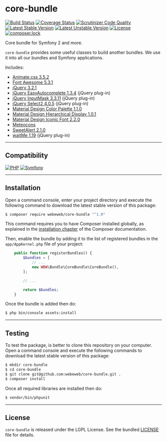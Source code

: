 core-bundle
===========

[![Build Status](https://travis-ci.com/webeweb/core-bundle.svg?branch=master)](https://travis-ci.com/webeweb/core-bundle)
[![Coverage Status](https://coveralls.io/repos/github/webeweb/core-bundle/badge.svg?branch=master)](https://coveralls.io/github/webeweb/core-bundle?branch=master)
[![Scrutinizer Code Quality](https://scrutinizer-ci.com/g/webeweb/core-bundle/badges/quality-score.png?b=master)](https://scrutinizer-ci.com/g/webeweb/core-bundle/?branch=master)
[![Latest Stable Version](https://poser.pugx.org/webeweb/core-bundle/v/stable)](https://packagist.org/packages/webeweb/core-bundle)
[![Latest Unstable Version](https://poser.pugx.org/webeweb/core-bundle/v/unstable)](https://packagist.org/packages/webeweb/core-bundle)
[![License](https://poser.pugx.org/webeweb/core-bundle/license)](https://packagist.org/packages/webeweb/core-bundle)
[![composer.lock](https://poser.pugx.org/webeweb/core-bundle/composerlock)](https://packagist.org/packages/webeweb/core-bundle)

Core bundle for Symfony 2 and more.

`core-bundle` provides some useful classes to build another bundles. We use it
into all our bundles and Symfony applications.

Includes:

- [Animate.css 3.5.2](https://daneden.github.io/animate.css/)
- [Font Awesome 5.3.1](https://fontawesome.com/)
- [jQuery 3.2.1](http://jquery.com/)
- [jQuery EasyAutocomplete 1.3.4](http://www.easyautocomplete.com/) (jQuery plug-in)
- [jQuery InputMask 3.3.11](https://robinherbots.github.io/Inputmask/) (jQuery plug-in)
- [jQuery Select2 4.0.5](https://select2.org/) (jQuery plug-in)
- [Material Design Color Palette 1.1.0](http://zavoloklom.github.io/material-design-color-palette/)
- [Material Design Hierarchical Display 1.0.1](http://zavoloklom.github.io/material-design-hierarchical-display/)
- [Material Design Iconic Font 2.2.0](http://zavoloklom.github.io/material-design-iconic-font/)
- [Meteocons](http://www.alessioatzeni.com/meteocons/)
- [SweetAlert 2.1.0](https://sweetalert.js.org/)
- [waitMe 1.19](http://vadimsva.github.io/waitMe/) (jQuery plug-in)

---

## Compatibility

[![PHP](https://img.shields.io/badge/PHP-%5E5.6%7C%5E7.0-blue.svg)](http://php.net)
[![Symfony](https://img.shields.io/badge/Symfony-%5E2.6%7C%5E3.0%7C%5E4.0-brightgreen.svg)](https://symfony.com)

---

## Installation

Open a command console, enter your project directory and execute the following
command to download the latest stable version of this package:

```bash
$ composer require webeweb/core-bundle "^1.0"
```

This command requires you to have Composer installed globally, as explained in
the [installation chapter](https://getcomposer.org/doc/00-intro.md) of the
Composer documentation.

Then, enable the bundle by adding it to the list of registered bundles
in the `app/AppKernel.php` file of your project:

```php
    public function registerBundles() {
        $bundles = [
            // ...
            new WBW\Bundle\CoreBundle\CoreBundle(),
        ];

        // ...

        return $bundles;
    }
```

Once the bundle is added then do:

```bash
$ php bin/console assets:install
```

---

## Testing

To test the package, is better to clone this repository on your computer.
Open a command console and execute the following commands to download the latest
stable version of this package:

```bash
$ mkdir core-bundle
$ cd core-bundle
$ git clone git@github.com:webeweb/core-bundle.git .
$ composer install
```

Once all required libraries are installed then do:

```bash
$ vendor/bin/phpunit
```

---

## License

`core-bundle` is released under the LGPL License. See the bundled [LICENSE](LICENSE)
file for details.
